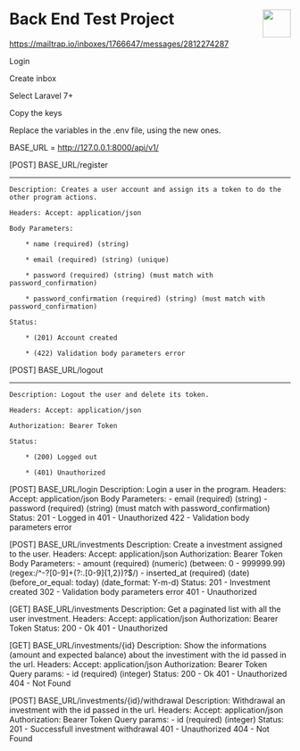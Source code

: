 # Back End Test Project <img src="https://coderockr.com/assets/images/coderockr.svg" align="right" height="50px" />

https://mailtrap.io/inboxes/1766647/messages/2812274287

Login

Create inbox

Select Laravel 7+

Copy the keys

Replace the variables in the .env file, using the new ones.

BASE_URL = http://127.0.0.1:8000/api/v1/

[POST] BASE_URL/register

---

    Description: Creates a user account and assign its a token to do the other program actions.

    Headers: Accept: application/json

    Body Parameters:

        * name (required) (string)

        * email (required) (string) (unique)

        * password (required) (string) (must match with password_confirmation)

        * password_confirmation (required) (string) (must match with password_confirmation)

    Status:

        * (201) Account created

        * (422) Validation body parameters error
        

[POST] BASE_URL/logout

---

    Description: Logout the user and delete its token.

    Headers: Accept: application/json

    Authorization: Bearer Token

    Status:

        * (200) Logged out

        * (401) Unauthorized


[POST] BASE_URL/login
    Description: Login a user in the program.
    Headers: Accept: application/json
    Body Parameters:
        - email (required) (string)
        - password (required) (string) (must match with password_confirmation)
    Status:
        201 - Logged in
        401 - Unauthorized
        422 - Validation body parameters error      

[POST] BASE_URL/investments
    Description: Create a investment assigned to the user.
    Headers: Accept: application/json
    Authorization: Bearer Token
    Body Parameters:
        - amount (required) (numeric) (between: 0 - 999999.99) (regex:/^-?[0-9]+(?:\.[0-9]{1,2})?$/)
        - inserted_at (required) (date) (before_or_equal: today) (date_format: Y-m-d)
    Status:
        201 - Investment created
        302 - Validation body parameters error
        401 - Unauthorized

[GET] BASE_URL/investments
    Description: Get a paginated list with all the user investment.
    Headers: Accept: application/json
    Authorization: Bearer Token
    Status:
        200 - Ok
        401 - Unauthorized

[GET] BASE_URL/investments/{id}
    Description: Show the informations (amount and expected balance) about the investiment with the id passed in the url.
    Headers: Accept: application/json
    Authorization: Bearer Token
    Query params:
        - id (required) (integer)
    Status:
        200 - Ok
        401 - Unauthorized
        404 - Not Found

[POST] BASE_URL/investments/{id}/withdrawal
    Description: Withdrawal an investment with the id passed in the url.
    Headers: Accept: application/json
    Authorization: Bearer Token
    Query params:
        - id (required) (integer)
    Status:
        201 - Successfull investment withdrawal
        401 - Unauthorized
        404 - Not Found
